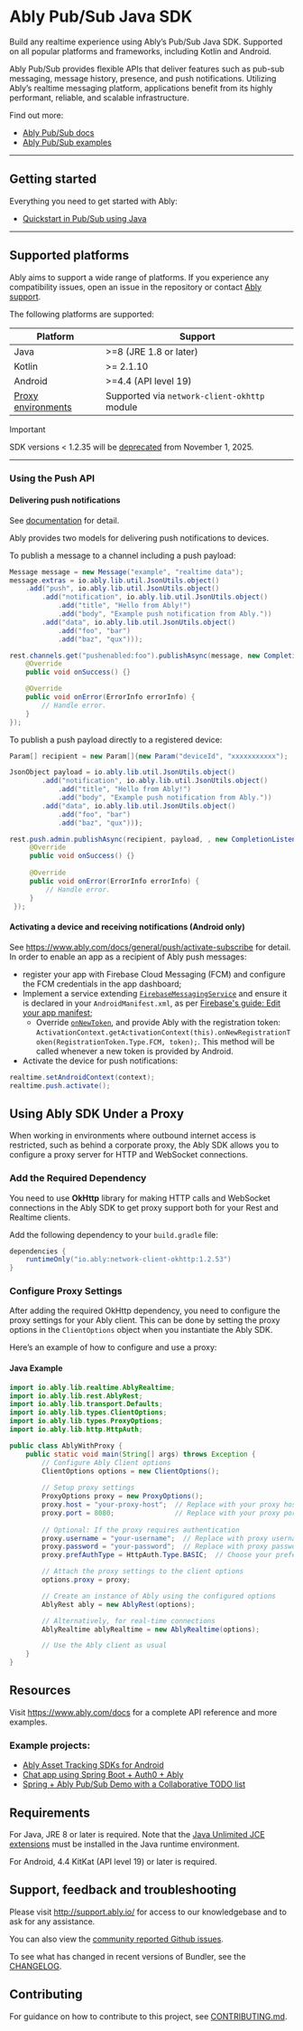 # Ably Pub/Sub Java SDK

Build any realtime experience using Ably’s Pub/Sub Java SDK. Supported on all popular platforms and frameworks, including Kotlin and Android.

Ably Pub/Sub provides flexible APIs that deliver features such as pub-sub messaging, message history, presence, and push notifications. Utilizing Ably’s realtime messaging platform, applications benefit from its highly performant, reliable, and scalable infrastructure.

Find out more:

* [Ably Pub/Sub docs](https://ably.com/docs/basics)
* [Ably Pub/Sub examples](https://ably.com/examples?product=pubsub)

---

## Getting started

Everything you need to get started with Ably:

- [Quickstart in Pub/Sub using Java](https://ably.com/docs/getting-started/quickstart?lang=java)

---

## Supported platforms

Ably aims to support a wide range of platforms. If you experience any compatibility issues, open an issue in the repository or contact [Ably support](https://ably.com/support).

The following platforms are supported:

| Platform | Support |
|----------|---------|
| Java | >=8 (JRE 1.8 or later) |
| Kotlin | >= 2.1.10 |
| Android | >=4.4 (API level 19) |
| [Proxy environments](#proxy-support) | Supported via `network-client-okhttp` module |

> [!IMPORTANT]
> SDK versions < 1.2.35 will be [deprecated](https://ably.com/docs/platform/deprecate/protocol-v1) from November 1, 2025.

---

### Using the Push API

#### Delivering push notifications

See [documentation](https://www.ably.com/docs/general/push/publish)  for detail.

Ably provides two models for delivering push notifications to devices.

To publish a message to a channel including a push payload:

```java
Message message = new Message("example", "realtime data");
message.extras = io.ably.lib.util.JsonUtils.object()
    .add("push", io.ably.lib.util.JsonUtils.object()
        .add("notification", io.ably.lib.util.JsonUtils.object()
            .add("title", "Hello from Ably!")
            .add("body", "Example push notification from Ably."))
        .add("data", io.ably.lib.util.JsonUtils.object()
            .add("foo", "bar")
            .add("baz", "qux")));

rest.channels.get("pushenabled:foo").publishAsync(message, new CompletionListener() {
    @Override
    public void onSuccess() {}

    @Override
    public void onError(ErrorInfo errorInfo) {
        // Handle error.
    }
});
```

To publish a push payload directly to a registered device:

```java
Param[] recipient = new Param[]{new Param("deviceId", "xxxxxxxxxxx");

JsonObject payload = io.ably.lib.util.JsonUtils.object()
        .add("notification", io.ably.lib.util.JsonUtils.object()
            .add("title", "Hello from Ably!")
            .add("body", "Example push notification from Ably."))
        .add("data", io.ably.lib.util.JsonUtils.object()
            .add("foo", "bar")
            .add("baz", "qux")));

rest.push.admin.publishAsync(recipient, payload, , new CompletionListener() {
	 @Override
	 public void onSuccess() {}
 
	 @Override
	 public void onError(ErrorInfo errorInfo) {
		 // Handle error.
	 }
 });
```

#### Activating a device and receiving notifications (Android only)

See https://www.ably.com/docs/general/push/activate-subscribe for detail.
In order to enable an app as a recipient of Ably push messages:

- register your app with Firebase Cloud Messaging (FCM) and configure the FCM credentials in the app dashboard;
- Implement a service extending [`FirebaseMessagingService`](https://firebase.google.com/docs/reference/android/com/google/firebase/messaging/FirebaseMessagingService) and ensure it is declared in your `AndroidManifest.xml`, as per [Firebase's guide: Edit your app manifest](https://firebase.google.com/docs/cloud-messaging/android/client#manifest);
  - Override [`onNewToken`](https://firebase.google.com/docs/reference/android/com/google/firebase/messaging/FirebaseMessagingService#public-void-onnewtoken-string-token), and provide Ably with the registration token: `ActivationContext.getActivationContext(this).onNewRegistrationToken(RegistrationToken.Type.FCM, token);`. This method will be called whenever a new token is provided by Android.
- Activate the device for push notifications:

```java
realtime.setAndroidContext(context);
realtime.push.activate();
```

## Using Ably SDK Under a Proxy

When working in environments where outbound internet access is restricted, such as behind a corporate proxy, the Ably SDK allows you to configure a proxy server for HTTP and WebSocket connections.

### Add the Required Dependency

You need to use **OkHttp** library for making HTTP calls and WebSocket connections in the Ably SDK to get proxy support both for your Rest and Realtime clients.

Add the following dependency to your `build.gradle` file:

```groovy
dependencies {
    runtimeOnly("io.ably:network-client-okhttp:1.2.53")
}
```

### Configure Proxy Settings

After adding the required OkHttp dependency, you need to configure the proxy settings for your Ably client. This can be done by setting the proxy options in the `ClientOptions` object when you instantiate the Ably SDK.

Here’s an example of how to configure and use a proxy:

#### Java Example

```java
import io.ably.lib.realtime.AblyRealtime;
import io.ably.lib.rest.AblyRest;
import io.ably.lib.transport.Defaults;
import io.ably.lib.types.ClientOptions;
import io.ably.lib.types.ProxyOptions;
import io.ably.lib.http.HttpAuth;

public class AblyWithProxy {
    public static void main(String[] args) throws Exception {
        // Configure Ably Client options
        ClientOptions options = new ClientOptions();
        
        // Setup proxy settings
        ProxyOptions proxy = new ProxyOptions();
        proxy.host = "your-proxy-host";  // Replace with your proxy host
        proxy.port = 8080;               // Replace with your proxy port
        
        // Optional: If the proxy requires authentication
        proxy.username = "your-username";  // Replace with proxy username
        proxy.password = "your-password";  // Replace with proxy password
        proxy.prefAuthType = HttpAuth.Type.BASIC;  // Choose your preferred authentication type (e.g., BASIC or DIGEST)

        // Attach the proxy settings to the client options
        options.proxy = proxy;

        // Create an instance of Ably using the configured options
        AblyRest ably = new AblyRest(options);

        // Alternatively, for real-time connections
        AblyRealtime ablyRealtime = new AblyRealtime(options);

        // Use the Ably client as usual
    }
}
```

## Resources

Visit https://www.ably.com/docs for a complete API reference and more examples.

### Example projects:

- [Ably Asset Tracking SDKs for Android](https://github.com/ably/ably-asset-tracking-android/blob/main/README.md#useful-resources)
- [Chat app using Spring Boot + Auth0 + Ably](https://github.com/ably-labs/spring-boot-auth0)
- [Spring + Ably Pub/Sub Demo with a Collaborative TODO list](https://github.com/ably-labs/ably-spring-pubsub)

## Requirements

For Java, JRE 8 or later is required. Note that the [Java Unlimited JCE extensions](https://www.oracle.com/uk/java/technologies/javase-jce8-downloads.html) must be installed in the Java runtime environment.

For Android, 4.4 KitKat (API level 19) or later is required.

## Support, feedback and troubleshooting

Please visit http://support.ably.io/ for access to our knowledgebase and to ask for any assistance.

You can also view the [community reported Github issues](https://github.com/ably/ably-java/issues).

To see what has changed in recent versions of Bundler, see the [CHANGELOG](CHANGELOG.md).

## Contributing

For guidance on how to contribute to this project, see [CONTRIBUTING.md](CONTRIBUTING.md).
